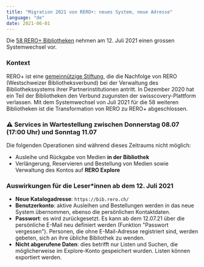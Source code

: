 ```yaml
---
title: "Migration 2021 von RERO+: neues System, neue Adresse"
language: "de"
date: 2021-06-01
---
```


Die [58 RERO+ Bibliotheken](/de/reroils/migration2021-libraries/) nehmen am 12. Juli 2021 einen grossen Systemwechsel vor.

### Kontext

RERO+ ist eine [gemeinnützige Stiftung](/de/la-fondation-rero-est-nee/), die die Nachfolge von RERO (Westschweizer Bibliotheksverbund) bei der Verwaltung des Bibliothekssystems ihrer Partnerinstitutionen antritt. In Dezember 2020 hat ein Teil der Bibliotheken den Verbund zugunsten der swisscovery-Plattform verlassen. Mit dem Systemwechsel von Juli 2021 für die 58 weiteren Bibliotheken ist die Transformation von RERO zu RERO+ abgeschlossen.

### ⚠️ Services in Wartestellung zwischen Donnerstag 08.07 (17:00 Uhr) und Sonntag 11.07

Die folgenden Operationen sind während dieses Zeitraums nicht möglich:

* Ausleihe und Rückgabe von Medien **in der Bibliothek**
* Verlängerung, Reservieren und Bestellung von Medien sowie Verwaltung des Kontos auf **RERO Explore**

### Auswirkungen für die Leser*innen ab dem 12. Juli 2021

* **Neue Katalogadresse**: `https://bib.rero.ch/`
* **Benutzerkonto**: aktive Ausleihen und Bestellungen werden in das neue System übernommen, ebenso die persönlichen Kontaktdaten.
* **Passwort**: es wird zurückgesetzt. Es kann ab dem 12.07.21 über die persönliche E-Mail neu definiert werden (Funktion "Passwort vergessen"). Personen, die ohne E-Mail-Adresse registriert sind, werden gebeten, sich an ihre übliche Bibliothek zu wenden.
* **Nicht abgerufene Daten**: dies betrifft nur Listen und Suchen, die möglicherweise im Explore-Konto gespeichert wurden. Listen können exportiert werden.